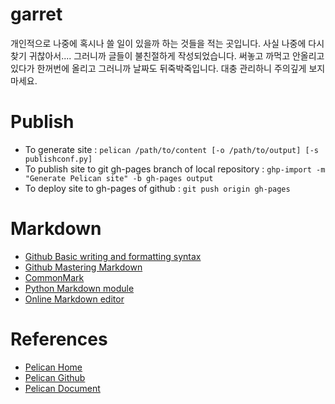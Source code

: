 # garret

개인적으로 나중에 혹시나 쓸 일이 있을까 하는 것들을 적는 곳입니다. 사실 나중에 다시 찾기 귀찮아서.... 그러니까 글들이 불친절하게 작성되었습니다. 써놓고 까먹고 안올리고 있다가 한꺼번에 올리고 그러니까 날짜도 뒤죽박죽입니다. 대충 관리하니 주의깊게 보지 마세요.

# Publish

- To generate site : `pelican /path/to/content [-o /path/to/output] [-s publishconf.py]`
- To publish site to git gh-pages branch of local repository : `ghp-import -m "Generate Pelican site" -b gh-pages output`
- To deploy site to gh-pages of github : `git push origin gh-pages`

# Markdown

- [Github Basic writing and formatting syntax](https://help.github.com/articles/basic-writing-and-formatting-syntax/)
- [Github Mastering Markdown](https://guides.github.com/features/mastering-markdown/)
- [CommonMark](http://commonmark.org)
- [Python Markdown module](http://pythonhosted.org/Markdown/)
- [Online Markdown editor](http://jbt.github.io/markdown-editor)

# References

- [Pelican Home](http://blog.getpelican.com)
- [Pelican Github](https://github.com/getpelican/pelican)
- [Pelican Document](http://docs.getpelican.com)
